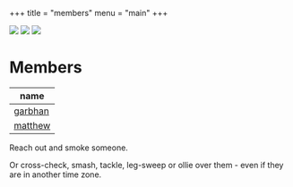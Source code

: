 +++
title = "members"
menu = "main"
+++

![](../images/construction_pika.gif)
![](../images/construction_da.gif)
![](../images/construction_badass.gif)

# Members

| name        |
|-------------|
| [garbhan]() |
| [matthew]() |

Reach out and smoke someone.

Or cross-check, smash, tackle, leg-sweep or ollie over them - even if they are in another time zone.

